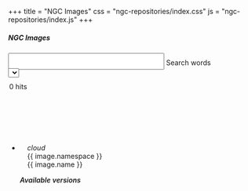 +++
title = "NGC Images"
css = "ngc-repositories/index.css"
js = "ngc-repositories/index.js"
+++

<main>
  <section class="container content-header">
    <div class="row">
      <div class="col s12" style="min-height: 182px;">
        <h5 class="light grey-text text-darken-2">NGC Images</h5>
        <form>
          <div class="row hide-on-small-only">
            <div class="col m6" style="padding-right: 0;">
              <div class="input-field" style="width: 90%;margin: 13px 0 -13px 0;">
                <input id="query-words" type="text" style="font-size: 1.5rem;">
                <label for="query-words">Search words</label>
              </div>
            </div>
            <div class="col m3" style="margin: 10px 0 -10px 0px;">
              <div id="categories">
                <select></select>
              </div>
            </div>
          </div>
          <div class="clear-both"></div>
          <div class="row">
            <div class="col s3">
              <div style="margin: 5px 0 0 2px;line-height: 3rem;">
                <span id="record-count">0</span>&nbsp;hits
              </div>
            </div>
          </div>
        </form>
      </div>
    </div>
  </section>

  <section class="container wait-icon">
    <div style="margin: 30px auto 0 auto;width: 75px;">
      <div class="preloader-wrapper big active">
        <div class="spinner-layer spinner-green-only">
          <div class="circle-clipper left">
            <div class="circle"></div>
          </div>
          <div class="gap-patch">
            <div class="circle"></div>
          </div>
          <div class="circle-clipper right">
            <div class="circle"></div>
          </div>
        </div>
      </div>
    </div>
  </section>

  <section class="container main">
    <div class="row">
      <div class="col s12" style="margin-bottom: 15px;">
        <div id="data" style="min-height: 400px;">
          <ul class="collapsible" id="accordion">
            <li v-for="image in images" :key="image.code"
                :data-ns="image.namespace" :data-nm="image.name" >
              <div class="row row-header collapsible-header" style="padding: 13px 30px 10px 15px;"
                   :id="image.name" :data-target="'#body-'+image.name"
                   data-toggle="collapse" aria-expanded="true"
                   :aria-controls="'body-'+image.name">
                <div class="col-3">
                  <i class="material-icons">cloud</i>
                  <div class="cut-text">{{ image.namespace }}</div>
                </div>
                <div class="col-9 cut-text">{{ image.name }}</div>
              </div>
              <div :id="'body-'+image.name" class="row collapse row-body"
                   :aria-labelledby="image.name"
                   data-parent="#accordion">
                <div class="col-12" style="margin-bottom: 0px;">
                  <h6 style="font-weight: 600;margin: 5px 0 10px 0;">Available versions</h6>
                </div>
                <div class="col-12" style="max-height: 195px;overflow-y: scroll;">
                  <div class="progress">
                    <div class="indeterminate"></div>
                  </div>
                  <table class="table highlight">
                    <tbody></tbody>
                  </table>
                </div>
                <div class="col-12" v-html="image.description"></div>
                <div class="clear-both"></div>
              </div>
            </li>
          </ul>
        </div>
      </div>
    </div>
  </section>


</main>
